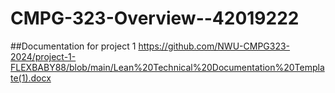 # CMPG-323-Overview--42019222


##Documentation for project 1 
https://github.com/NWU-CMPG323-2024/project-1-FLEXBABY88/blob/main/Lean%20Technical%20Documentation%20Template(1).docx

